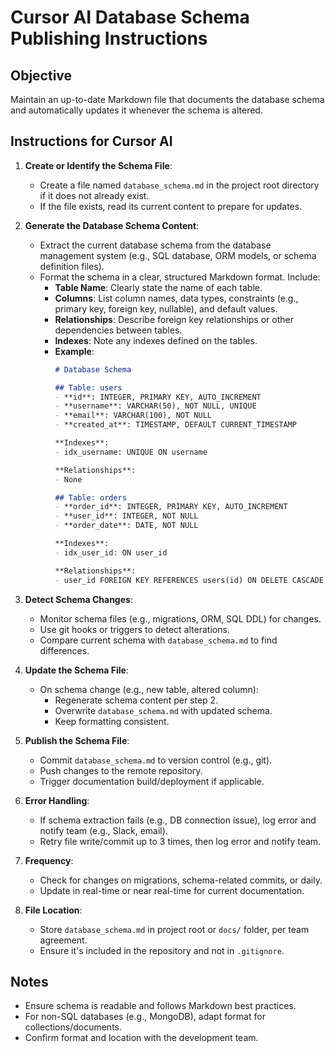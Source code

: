 # Cursor AI Database Schema Publishing Instructions

## Objective
Maintain an up-to-date Markdown file that documents the database schema and automatically updates it whenever the schema is altered.

## Instructions for Cursor AI

1. **Create or Identify the Schema File**:
   - Create a file named `database_schema.md` in the project root directory if it does not already exist.
   - If the file exists, read its current content to prepare for updates.

2. **Generate the Database Schema Content**:
   - Extract the current database schema from the database management system (e.g., SQL database, ORM models, or schema definition files).
   - Format the schema in a clear, structured Markdown format. Include:
     - **Table Name**: Clearly state the name of each table.
     - **Columns**: List column names, data types, constraints (e.g., primary key, foreign key, nullable), and default values.
     - **Relationships**: Describe foreign key relationships or other dependencies between tables.
     - **Indexes**: Note any indexes defined on the tables.
     - **Example**:
       ```markdown
       # Database Schema

       ## Table: users
       - **id**: INTEGER, PRIMARY KEY, AUTO_INCREMENT
       - **username**: VARCHAR(50), NOT NULL, UNIQUE
       - **email**: VARCHAR(100), NOT NULL
       - **created_at**: TIMESTAMP, DEFAULT CURRENT_TIMESTAMP

       **Indexes**:
       - idx_username: UNIQUE ON username

       **Relationships**:
       - None

       ## Table: orders
       - **order_id**: INTEGER, PRIMARY KEY, AUTO_INCREMENT
       - **user_id**: INTEGER, NOT NULL
       - **order_date**: DATE, NOT NULL

       **Indexes**:
       - idx_user_id: ON user_id

       **Relationships**:
       - user_id FOREIGN KEY REFERENCES users(id) ON DELETE CASCADE

3. **Detect Schema Changes**:
   - Monitor schema files (e.g., migrations, ORM, SQL DDL) for changes.
   - Use git hooks or triggers to detect alterations.
   - Compare current schema with `database_schema.md` to find differences.

4. **Update the Schema File**:
   - On schema change (e.g., new table, altered column):
     - Regenerate schema content per step 2.
     - Overwrite `database_schema.md` with updated schema.
     - Keep formatting consistent.

5. **Publish the Schema File**:
   - Commit `database_schema.md` to version control (e.g., git).
   - Push changes to the remote repository.
   - Trigger documentation build/deployment if applicable.

6. **Error Handling**:
   - If schema extraction fails (e.g., DB connection issue), log error and notify team (e.g., Slack, email).
   - Retry file write/commit up to 3 times, then log error and notify team.

7. **Frequency**:
   - Check for changes on migrations, schema-related commits, or daily.
   - Update in real-time or near real-time for current documentation.

8. **File Location**:
   - Store `database_schema.md` in project root or `docs/` folder, per team agreement.
   - Ensure it's included in the repository and not in `.gitignore`.

## Notes
- Ensure schema is readable and follows Markdown best practices.
- For non-SQL databases (e.g., MongoDB), adapt format for collections/documents.
- Confirm format and location with the development team.